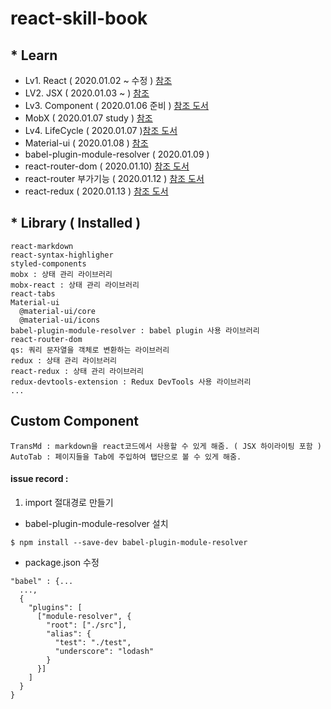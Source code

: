 # react-skill-book

## * Learn
- Lv1. React ( 2020.01.02 ~ 수정 ) [참조](https://velog.io/@stampid/React%EB%9E%80)
- LV2. JSX ( 2020.01.03 ~ ) [참조](https://velopert.com/3626)
- Lv3. Component ( 2020.01.06 준비 ) [참조 도서](https://github.com/gilbutITbook/080203)
- MobX ( 2020.01.07 study ) [참조](https://velog.io/@velopert/MobX-2-%EB%A6%AC%EC%95%A1%ED%8A%B8-%ED%94%84%EB%A1%9C%EC%A0%9D%ED%8A%B8%EC%97%90%EC%84%9C-MobX-%EC%82%AC%EC%9A%A9%ED%95%98%EA%B8%B0-oejltas52z)
- Lv4. LifeCycle ( 2020.01.07 )[참조 도서](https://github.com/gilbutITbook/080203)
- Material-ui ( 2020.01.08 ) [참조](https://material-ui.com/getting-started/)
- babel-plugin-module-resolver ( 2020.01.09 )
- react-router-dom ( 2020.01.10) [참조 도서](https://github.com/gilbutITbook/080203)
- react-router 부가기능 ( 2020.01.12 ) [참조 도서](https://github.com/gilbutITbook/080203)
- react-redux ( 2020.01.13 ) [참조 도서](https://github.com/gilbutITbook/080203)

## * Library ( Installed )
```
react-markdown
react-syntax-highligher
styled-components
mobx : 상태 관리 라이브러리
mobx-react : 상태 관리 라이브러리
react-tabs
Material-ui
  @material-ui/core
  @material-ui/icons
babel-plugin-module-resolver : babel plugin 사용 라이브러리
react-router-dom
qs: 쿼리 문자열을 객체로 변환하는 라이브러리
redux : 상태 관리 라이브러리
react-redux : 상태 관리 라이브러리
redux-devtools-extension : Redux DevTools 사용 라이브러리
...
```

## Custom Component
```
TransMd : markdown을 react코드에서 사용할 수 있게 해줌. ( JSX 하이라이팅 포함 )
AutoTab : 페이지들을 Tab에 주입하여 탭단으로 볼 수 있게 해줌.
```






#### issue record :

1. import 절대경로 만들기
- babel-plugin-module-resolver 설치
```
$ npm install --save-dev babel-plugin-module-resolver
```

- package.json 수정
```
"babel" : {...
  ...,
  {
    "plugins": [
      ["module-resolver", {
        "root": ["./src"],
        "alias": {
          "test": "./test",
          "underscore": "lodash"
        }
      }]
    ]
  }
}
```
